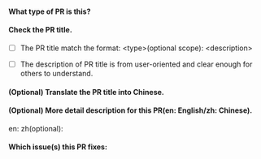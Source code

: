 #### What type of PR is this?
<!--
Add one of the following kinds:

build: Changes that affect the build system or external dependencies (example scopes: gulp, broccoli, npm)
ci: Changes to our CI configuration files and scripts (example scopes: Travis, Circle, BrowserStack, SauceLabs)
docs: Documentation only changes
feat: A new feature
optimize: A new optimization
fix: A bug fix
perf: A code change that improves performance
refactor: A code change that neither fixes a bug nor adds a feature
style: Changes that do not affect the meaning of the code (white-space, formatting, missing semi-colons, etc)
test: Adding missing tests or correcting existing tests
chore: Changes to the build process or auxiliary tools and libraries such as documentation generation
-->

#### Check the PR title.
<!--
The description of title will be attached in Release Notes, 
so please describe it from user-oriented, what this PR does / why we need it.
Please check your PR title with below requirements:
-->
- [ ] The PR title match the format: \<type\>(optional scope): \<description\>
- [ ] The description of PR title is from user-oriented and clear enough for others to understand.


#### (Optional) Translate the PR title into Chinese.


#### (Optional) More detail description for this PR(en: English/zh: Chinese).
<!--
Provide more detail info for review. If it is a perf type PR, perf data is suggested to give.
-->
en:
zh(optional):

#### Which issue(s) this PR fixes:
<!--
Automatically closes linked issue when PR is merged.
Eg: `Fixes #<issue number>`, or `Fixes (paste link of issue)`.
-->